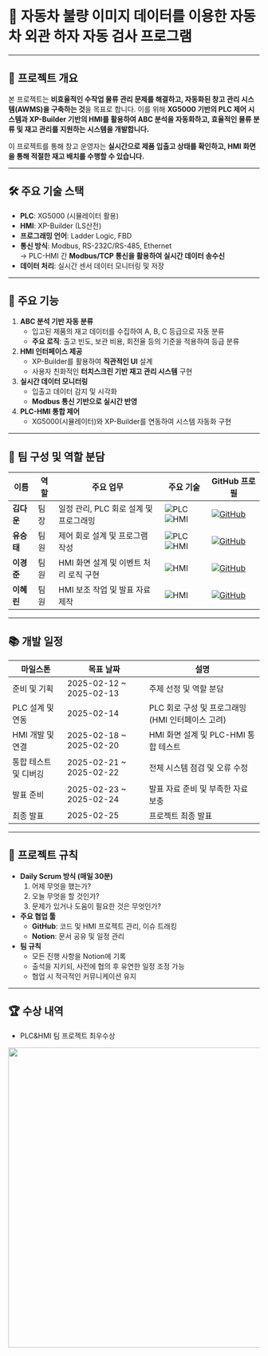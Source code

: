 # 🚀 자동차 불량 이미지 데이터를 이용한 자동차 외관 하자 자동 검사 프로그램

---

## 📌 프로젝트 개요
본 프로젝트는 **비효율적인 수작업 물류 관리 문제를 해결하고, 자동화된 창고 관리 시스템(AWMS)을 구축하는 것**을 목표로 합니다. 이를 위해 **XG5000 기반의 PLC 제어 시스템과 XP-Builder 기반의 HMI를 활용하여 ABC 분석을 자동화하고, 효율적인 물류 분류 및 재고 관리를 지원하는 시스템을 개발합니다.**  

이 프로젝트를 통해 창고 운영자는 **실시간으로 제품 입출고 상태를 확인하고, HMI 화면을 통해 적절한 재고 배치를 수행할 수 있습니다.**  

---

## 🛠️ 주요 기술 스택
- **PLC**: XG5000 (시뮬레이터 활용)
- **HMI**: XP-Builder (LS산전)
- **프로그래밍 언어**: Ladder Logic, FBD
- **통신 방식**: Modbus, RS-232C/RS-485, Ethernet  
  → PLC-HMI 간 **Modbus/TCP 통신을 활용하여 실시간 데이터 송수신**
- **데이터 처리**: 실시간 센서 데이터 모니터링 및 저장  

---

## 🚀 주요 기능
1. **ABC 분석 기반 자동 분류**
   - 입고된 제품의 재고 데이터를 수집하여 A, B, C 등급으로 자동 분류  
   - **주요 로직**: 출고 빈도, 보관 비용, 회전율 등의 기준을 적용하여 등급 분류
2. **HMI 인터페이스 제공**
   - XP-Builder를 활용하여 **직관적인 UI** 설계  
   - 사용자 친화적인 **터치스크린 기반 재고 관리 시스템** 구현
3. **실시간 데이터 모니터링**
   - 입출고 데이터 감지 및 시각화  
   - **Modbus 통신 기반으로 실시간 반영**
4. **PLC-HMI 통합 제어**
   - XG5000(시뮬레이터)와 XP-Builder를 연동하여 시스템 자동화 구현  

---

## 👥 팀 구성 및 역할 분담
| 이름 | 역할 | 주요 업무 | 주요 기술 | GitHub 프로필 |
|------|------|----------|----------|------------|
| **김다운** | 팀장 | 일정 관리, PLC 회로 설계 및 프로그래밍 | ![PLC](https://img.shields.io/badge/PLC-XG5000-blue) ![HMI](https://img.shields.io/badge/HMI-XP--Builder-lightgrey) | [![GitHub](https://img.shields.io/badge/GitHub-Profile-black?logo=github)](https://github.com/dawoonykim) |
| **유승태** | 팀원 | 제어 회로 설계 및 프로그램 작성 | ![PLC](https://img.shields.io/badge/PLC-XG5000-blue) ![HMI](https://img.shields.io/badge/HMI-XP--Builder-lightgrey) | [![GitHub](https://img.shields.io/badge/GitHub-Profile-black?logo=github)](https://github.com/Yoo-Seung-Tae) |
| **이경준** | 팀원 | HMI 화면 설계 및 이벤트 처리 로직 구현 | ![HMI](https://img.shields.io/badge/HMI-XP--Builder-lightgrey) | [![GitHub](https://img.shields.io/badge/GitHub-Profile-black?logo=github)](https://github.com/KYEONGJUN-LEE) |
| **이혜린** | 팀원 | HMI 보조 작업 및 발표 자료 제작 | ![HMI](https://img.shields.io/badge/HMI-XP--Builder-lightgrey) | [![GitHub](https://img.shields.io/badge/GitHub-Profile-black?logo=github)](https://github.com/hyerin00) |
---

## 📚 개발 일정
| 마일스톤 | 목표 날짜 | 설명 |
|------------|-------------|---------------------------------|
| 준비 및 기획 | 2025-02-12 ~ 2025-02-13 | 주제 선정 및 역할 분담 |
| PLC 설계 및 연동 | 2025-02-14 | PLC 회로 구성 및 프로그래밍 (HMI 인터페이스 고려) |
| HMI 개발 및 연결 | 2025-02-18 ~ 2025-02-20 | HMI 화면 설계 및 PLC-HMI 통합 테스트 |
| 통합 테스트 및 디버깅 | 2025-02-21 ~ 2025-02-22 | 전체 시스템 점검 및 오류 수정 |
| 발표 준비 | 2025-02-23 ~ 2025-02-24 | 발표 자료 준비 및 부족한 자료 보충 |
| 최종 발표 | 2025-02-25 | 프로젝트 최종 발표 |

---

## 🔧 프로젝트 규칙
- **Daily Scrum 방식 (매일 30분)**
    1. 어제 무엇을 했는가?
    2. 오늘 무엇을 할 것인가?
    3. 문제가 있거나 도움이 필요한 것은 무엇인가?
- **주요 협업 툴**
    - **GitHub**: 코드 및 HMI 프로젝트 관리, 이슈 트래킹  
    - **Notion**: 문서 공유 및 일정 관리  
- **팀 규칙**
    - 모든 진행 사항을 Notion에 기록  
    - 출석을 지키되, 사전에 협의 후 유연한 일정 조정 가능  
    - 협업 시 적극적인 커뮤니케이션 유지
---
## 🏆 수상 내역
-  PLC&HMI 팀 프로젝트 최우수상
  <img src="https://github.com/user-attachments/assets/64197262-6acb-4089-a886-91bab5b0dc53" width="600">
